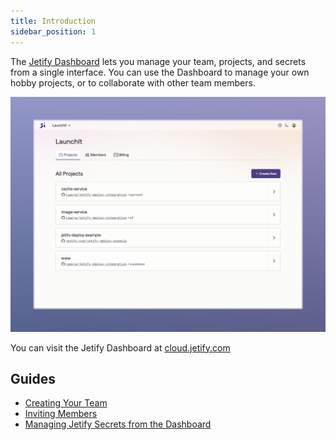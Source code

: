 ```yaml
---
title: Introduction
sidebar_position: 1
---
```


The [Jetify Dashboard](https://cloud.jetify.com) lets you manage your team, projects, and secrets from a single interface. You can use the Dashboard to manage your own hobby projects, or to collaborate with other team members.

![Jetify Dashboard](../../../static/img/jetify_cloud_dashboard.jpeg)

You can visit the Jetify Dashboard at [cloud.jetify.com](https://cloud.jetify.com)

## Guides

- [Creating Your Team](./creating_your_team.md)
- [Inviting Members](./inviting_members.md)
- [Managing Jetify Secrets from the Dashboard](../secrets/dashboard_secrets.md)
